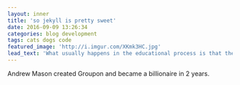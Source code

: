 ```yaml
---
layout: inner
title: 'so jekyll is pretty sweet'
date: 2016-09-09 13:26:34
categories: blog development
tags: cats dogs code
featured_image: 'http://i.imgur.com/XKmk3HC.jpg'
lead_text: 'What usually happens in the educational process is that the faculties are dulled, overloaded, stuffed and paralyzed so that by the time most people are mature they have lost their innate capabilities. R. Buckminster Fuller'
---
```


Andrew Mason created Groupon and became a billionaire in 2 years. 




